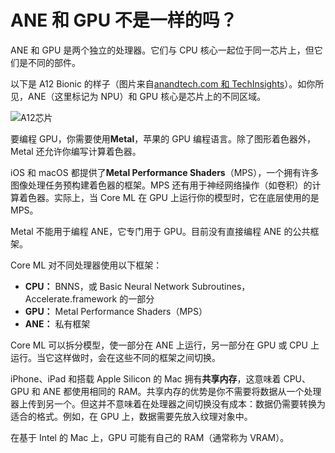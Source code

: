 # ANE 和 GPU 不是一样的吗？

ANE 和 GPU 是两个独立的处理器。它们与 CPU 核心一起位于同一芯片上，但它们是不同的部件。

以下是 A12 Bionic 的样子（图片来自[anandtech.com 和 TechInsights](https://www.anandtech.com/show/13393/techinsights-publishes-apple-a12-die-shot-our-take)）。如你所见，ANE（这里标记为 NPU）和 GPU 核心是芯片上的不同区域。

![A12芯片](https://images.anandtech.com/doci/13393/A12.jpg)

要编程 GPU，你需要使用**Metal**，苹果的 GPU 编程语言。除了图形着色器外，Metal 还允许你编写计算着色器。

iOS 和 macOS 都提供了**Metal Performance Shaders**（MPS），一个拥有许多图像处理任务预构建着色器的框架。MPS 还有用于神经网络操作（如卷积）的计算着色器。实际上，当 Core ML 在 GPU 上运行你的模型时，它在底层使用的是 MPS。

Metal 不能用于编程 ANE，它专门用于 GPU。目前没有直接编程 ANE 的公共框架。

Core ML 对不同处理器使用以下框架：

- **CPU：** BNNS，或 Basic Neural Network Subroutines，Accelerate.framework 的一部分
- **GPU：** Metal Performance Shaders（MPS）
- **ANE：** 私有框架

Core ML 可以拆分模型，使一部分在 ANE 上运行，另一部分在 GPU 或 CPU 上运行。当它这样做时，会在这些不同的框架之间切换。

iPhone、iPad 和搭载 Apple Silicon 的 Mac 拥有**共享内存**，这意味着 CPU、GPU 和 ANE 都使用相同的 RAM。共享内存的优势是你不需要将数据从一个处理器上传到另一个。但这并不意味着在处理器之间切换没有成本：数据仍需要转换为适合的格式。例如，在 GPU 上，数据需要先放入纹理对象中。

在基于 Intel 的 Mac 上，GPU 可能有自己的 RAM（通常称为 VRAM）。
